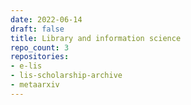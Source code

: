 ```yaml
---
date: 2022-06-14
draft: false
title: Library and information science
repo_count: 3
repositories:
- e-lis
- lis-scholarship-archive
- metaarxiv
---
```



